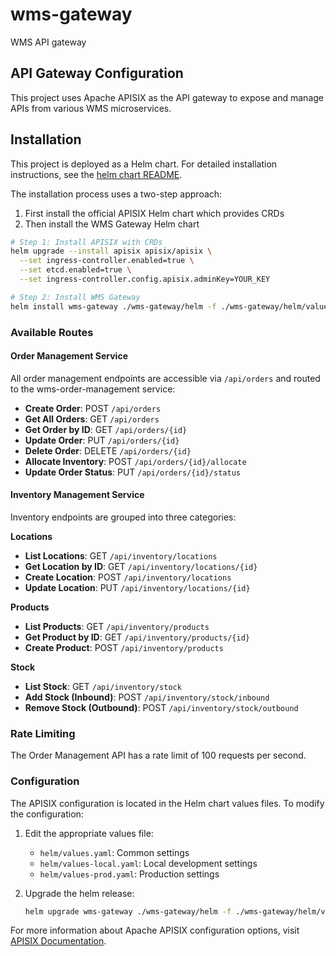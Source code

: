 # wms-gateway
WMS API gateway

## API Gateway Configuration

This project uses Apache APISIX as the API gateway to expose and manage APIs from various WMS microservices.

## Installation

This project is deployed as a Helm chart. For detailed installation instructions, see the [helm chart README](./helm/README.md).

The installation process uses a two-step approach:
1. First install the official APISIX Helm chart which provides CRDs
2. Then install the WMS Gateway Helm chart

```bash
# Step 1: Install APISIX with CRDs
helm upgrade --install apisix apisix/apisix \
  --set ingress-controller.enabled=true \
  --set etcd.enabled=true \
  --set ingress-controller.config.apisix.adminKey=YOUR_KEY

# Step 2: Install WMS Gateway
helm install wms-gateway ./wms-gateway/helm -f ./wms-gateway/helm/values-local.yaml
```

### Available Routes

#### Order Management Service

All order management endpoints are accessible via `/api/orders` and routed to the wms-order-management service:

- **Create Order**: POST `/api/orders`
- **Get All Orders**: GET `/api/orders`
- **Get Order by ID**: GET `/api/orders/{id}`
- **Update Order**: PUT `/api/orders/{id}`
- **Delete Order**: DELETE `/api/orders/{id}`
- **Allocate Inventory**: POST `/api/orders/{id}/allocate`
- **Update Order Status**: PUT `/api/orders/{id}/status`

#### Inventory Management Service

Inventory endpoints are grouped into three categories:

**Locations**
- **List Locations**: GET `/api/inventory/locations`
- **Get Location by ID**: GET `/api/inventory/locations/{id}`
- **Create Location**: POST `/api/inventory/locations`
- **Update Location**: PUT `/api/inventory/locations/{id}`

**Products**
- **List Products**: GET `/api/inventory/products`
- **Get Product by ID**: GET `/api/inventory/products/{id}`
- **Create Product**: POST `/api/inventory/products`

**Stock**
- **List Stock**: GET `/api/inventory/stock`
- **Add Stock (Inbound)**: POST `/api/inventory/stock/inbound`
- **Remove Stock (Outbound)**: POST `/api/inventory/stock/outbound`

### Rate Limiting

The Order Management API has a rate limit of 100 requests per second.

### Configuration

The APISIX configuration is located in the Helm chart values files. To modify the configuration:

1. Edit the appropriate values file:
   - `helm/values.yaml`: Common settings
   - `helm/values-local.yaml`: Local development settings
   - `helm/values-prod.yaml`: Production settings

2. Upgrade the helm release:
   ```bash
   helm upgrade wms-gateway ./wms-gateway/helm -f ./wms-gateway/helm/values-local.yaml
   ```

For more information about Apache APISIX configuration options, visit [APISIX Documentation](https://apisix.apache.org/docs/apisix/getting-started/).
